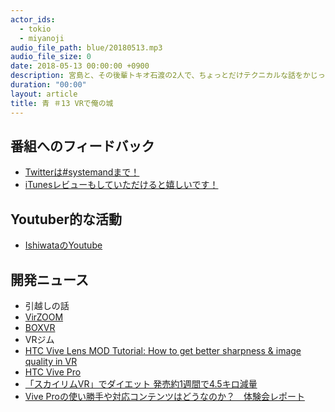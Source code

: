 ```yaml
---
actor_ids:
  - tokio
  - miyanoji
audio_file_path: blue/20180513.mp3
audio_file_size: 0
date: 2018-05-13 00:00:00 +0900
description: 宮島と、その後輩トキオ石渡の2人で、ちょっとだけテクニカルな話をかじっちゃおう！という趣旨で始めた、systemand.onlineのサブチャンネル青です。
duration: "00:00"
layout: article
title: 青 ＃13 VRで俺の城
---
```

## 番組へのフィードバック
* [Twitterは#systemandまで！](https://twitter.com/search?q=%23systemand)
* [iTunesレビューもしていただけると嬉しいです！](https://itunes.apple.com/jp/podcast/systemand-online/id1205168408?mt=2)

## Youtuber的な活動

* [IshiwataのYoutube](https://www.youtube.com/channel/UC0dN6GcdwpQA-WdSfI2tmZQ)

## 開発ニュース
* 引越しの話
* [VirZOOM](https://www.virzoom.com)
* [BOXVR](https://store.steampowered.com/app/641960/BOXVR/)
* VRジム
* [HTC Vive Lens MOD Tutorial: How to get better sharpness & image quality in VR](https://www.youtube.com/watch?v=2ckPBhIlkX0&t=1153s)
* [HTC Vive Pro](https://www.vive.com/jp/product/vive-pro/)
* [「スカイリムVR」でダイエット 発売約1週間で4.5キロ減量](https://www.moguravr.com/vr-diet-skyrim/)
* [Vive Proの使い勝手や対応コンテンツはどうなのか？　体験会レポート](http://jp.gamesindustry.biz/article/1803/18030201/)

